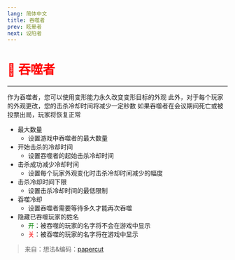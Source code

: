 ```yaml
---
lang: 简体中文
title: 吞噬者
prev: 眩晕者
next: 设陷者
---
```


# <font color="red">👹 <b>吞噬者</b></font> <Badge text="Hindering" type="tip" vertical="middle"/>

***

作为吞噬者，您可以使用变形能力永久改变变形目标的外观 此外，对于每个玩家的外观更改，您的击杀冷却时间将减少一定秒数 如果吞噬者在会议期间死亡或被投票出局，玩家将恢复正常

- 最大数量
  - 设置游戏中吞噬者的最大数量
- 开始击杀的冷却时间
  - 设置吞噬者的起始击杀冷却时间
- 击杀成功减少冷却时间
  - 设置每个玩家外观变化时击杀冷却时间减少的幅度
- 击杀冷却时间下限
  - 设置击杀冷却时间的最低限制
- 吞噬冷却
  - 设置吞噬者需要等待多久才能再次吞噬
- 隐藏已吞噬玩家的姓名
  - <font color=green>开</font>：被吞噬的玩家的名字将不会在游戏中显示
  - <font color=red>关</font>：被吞噬的玩家的名字将在游戏中显示

> 来自：想法&编码：[papercut](https://github.com/lars-wu)
